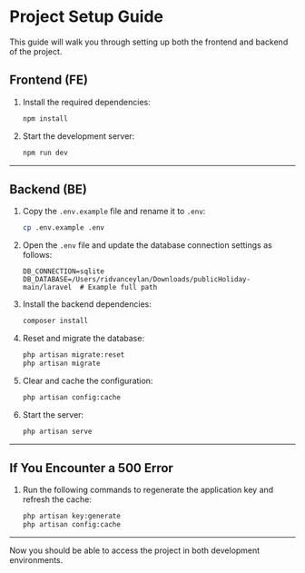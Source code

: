 # Project Setup Guide

This guide will walk you through setting up both the frontend and backend of the project.

## Frontend (FE)

1. Install the required dependencies:

    ```bash
    npm install
    ```

2. Start the development server:

    ```bash
    npm run dev
    ```

---

## Backend (BE)

1. Copy the `.env.example` file and rename it to `.env`:

    ```bash
    cp .env.example .env
    ```

2. Open the `.env` file and update the database connection settings as follows:

    ```env
    DB_CONNECTION=sqlite
    DB_DATABASE=/Users/ridvanceylan/Downloads/publicHoliday-main/laravel  # Example full path
    ```

3. Install the backend dependencies:

    ```bash
    composer install
    ```

4. Reset and migrate the database:

    ```bash
    php artisan migrate:reset
    php artisan migrate
    ```

5. Clear and cache the configuration:

    ```bash
    php artisan config:cache
    ```

6. Start the server:

    ```bash
    php artisan serve
    ```

---

## If You Encounter a 500 Error

1. Run the following commands to regenerate the application key and refresh the cache:

    ```bash
    php artisan key:generate
    php artisan config:cache
    ```

---

Now you should be able to access the project in both development environments.
